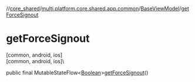 //[core_shared](../../../index.md)/[multi.platform.core.shared.app.common](../index.md)/[BaseViewModel](index.md)/[getForceSignout](get-force-signout.md)

# getForceSignout

[common, android, ios]\
[common, android, ios]\

public final MutableStateFlow&lt;[Boolean](https://docs.oracle.com/javase/8/docs/api/java/lang/Boolean.html)&gt;[getForceSignout](get-force-signout.md)()
